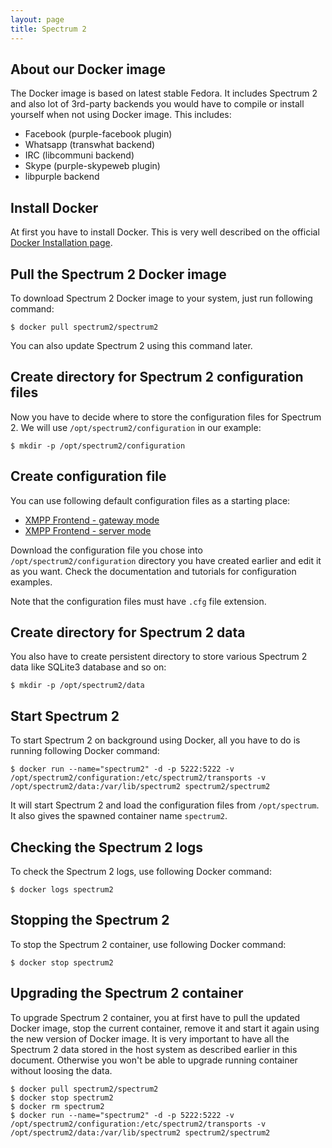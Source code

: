 ```yaml
---
layout: page
title: Spectrum 2
---
```


## About our Docker image

The Docker image is based on latest stable Fedora. It includes Spectrum 2 and also lot of 3rd-party backends you would have to compile or install yourself when not using Docker image. This includes:

* Facebook (purple-facebook plugin)
* Whatsapp (transwhat backend)
* IRC (libcommuni backend)
* Skype (purple-skypeweb plugin)
* libpurple backend

## Install Docker

At first you have to install Docker. This is very well described on the official [Docker Installation page](https://docs.docker.com/v1.8/installation/).

## Pull the Spectrum 2 Docker image

To download Spectrum 2 Docker image to your system, just run following command:

	$ docker pull spectrum2/spectrum2

You can also update Spectrum 2 using this command later.

## Create directory for Spectrum 2 configuration files

Now you have to decide where to store the configuration files for Spectrum 2. We will use `/opt/spectrum2/configuration` in our example:

	$ mkdir -p /opt/spectrum2/configuration

## Create configuration file

You can use following default configuration files as a starting place:

* [XMPP Frontend - gateway mode](https://github.com/hanzz/spectrum2/blob/spectrum/src/sample2_gateway.cfg)
* [XMPP Frontend - server mode](https://github.com/hanzz/spectrum2/blob/spectrum/src/sample.cfg)

Download the configuration file you chose into `/opt/spectrum2/configuration` directory you have created earlier and edit it as you want. Check the documentation and tutorials for configuration examples.

Note that the configuration files must have `.cfg` file extension.

## Create directory for Spectrum 2 data

You also have to create persistent directory to store various Spectrum 2 data like SQLite3 database and so on:

	$ mkdir -p /opt/spectrum2/data

## Start Spectrum 2

To start Spectrum 2 on background using Docker, all you have to do is running following Docker command:

	$ docker run --name="spectrum2" -d -p 5222:5222 -v /opt/spectrum2/configuration:/etc/spectrum2/transports -v /opt/spectrum2/data:/var/lib/spectrum2 spectrum2/spectrum2

It will start Spectrum 2 and load the configuration files from `/opt/spectrum`. It also gives the spawned container name `spectrum2`.

## Checking the Spectrum 2 logs

To check the Spectrum 2 logs, use following Docker command:

	$ docker logs spectrum2

## Stopping the Spectrum 2

To stop the Spectrum 2 container, use following Docker command:

	$ docker stop spectrum2

## Upgrading the Spectrum 2 container

To upgrade Spectrum 2 container, you at first have to pull the updated Docker image, stop the current container, remove it and start it again using the new version of Docker image. It is very important to have all the Spectrum 2 data stored in the host system as described earlier in this document. Otherwise you won't be able to upgrade running container without loosing the data.

	$ docker pull spectrum2/spectrum2
	$ docker stop spectrum2
	$ docker rm spectrum2
	$ docker run --name="spectrum2" -d -p 5222:5222 -v /opt/spectrum2/configuration:/etc/spectrum2/transports -v /opt/spectrum2/data:/var/lib/spectrum2 spectrum2/spectrum2
